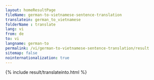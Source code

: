 ```yaml
---
layout: homeResultPage
fileName: german-to-vietnamese-sentence-translation
translatein: german_to_vietnamese
folderName : translate
lang: vi
from: de
to: vi
langname: german-to
permalink: /vi/german-to-vietnamese-sentence-translation/result
sitemap: false
nointernationalization: true
---
```

{% include result/translateinto.html %}

<script src="/js/result/translation.js" data-foldername="{{page.folderName}}" data-lang="{{page.lang}}"></script>
